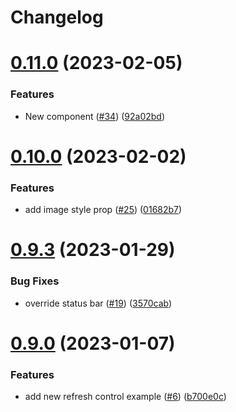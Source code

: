 # Changelog

# [0.11.0](https://github.com/kanelloc/react-native-animated-header-scroll-view/compare/v0.10.4...v0.11.0) (2023-02-05)


### Features

* New <AnimatedFlatList/> component ([#34](https://github.com/kanelloc/react-native-animated-header-scroll-view/issues/34)) ([92a02bd](https://github.com/kanelloc/react-native-animated-header-scroll-view/commit/92a02bd045e50221e1095d55d358a307e1905d26))

# [0.10.0](https://github.com/kanelloc/react-native-animated-header-scroll-view/compare/v0.9.4...v0.10.0) (2023-02-02)


### Features

* add image style prop ([#25](https://github.com/kanelloc/react-native-animated-header-scroll-view/issues/25)) ([01682b7](https://github.com/kanelloc/react-native-animated-header-scroll-view/commit/01682b7eca81e350c2a7cd5e586e9a44b06e87b6))

# [0.9.3](https://github.com/kanelloc/react-native-animated-header-scroll-view/compare/v0.9.2...v0.9.3) (2023-01-29)


### Bug Fixes

* override status bar ([#19](https://github.com/kanelloc/react-native-animated-header-scroll-view/issues/19)) ([3570cab](https://github.com/kanelloc/react-native-animated-header-scroll-view/commit/3570cab1ccf3330ed30a8d326fa003f25f33b146))

# [0.9.0](https://github.com/kanelloc/react-native-animated-header-scroll-view/compare/v0.8.7...v0.9.0) (2023-01-07)


### Features

* add new refresh control example ([#6](https://github.com/kanelloc/react-native-animated-header-scroll-view/issues/6)) ([b700e0c](https://github.com/kanelloc/react-native-animated-header-scroll-view/commit/b700e0c068fb18ab128a93dc0387287e3d88e17f))
